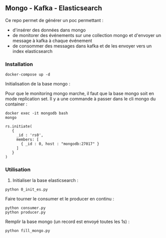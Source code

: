 ## Mongo - Kafka - Elasticsearch

Ce repo permet de générer un poc permettant :
- d'insérer des données dans mongo
- de monitorer des événements sur une collection mongo et d'envoyer un message à kafka à chaque événement
- de consommer des messages dans kafka et de les envoyer vers un index elasticsearch


### Installation

```
docker-compose up -d
```

Initialisation de la base mongo :

Pour que le monitoring mongo marche, il faut que la base mongo soit en mode replication set. Il y a une commande à passer dans le cli mongo du container :

```
docker exec -it mongodb bash
mongo

rs.initiate(
   {
     _id : 'rs0',
     members: [
       { _id : 0, host : "mongodb:27017" }
     ]
   }
)
```

### Utilisation

1) Initialiser la base elasticsearch :

```
python 0_init_es.py
```

Faire tourner le consumer et le producer en continu :

```
python consumer.py
python producer.py
```

Remplir la base mongo (un record est envoyé toutes les 1s) :

```
python fill_mongo.py
```


